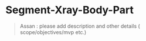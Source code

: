 # Segment-Xray-Body-Part

>Assan : please add description and other details ( scope/objectives/mvp etc.) 

